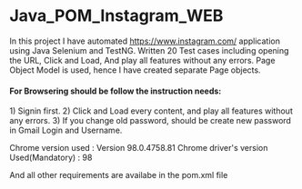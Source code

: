 # Java_POM_Instagram_WEB
In this project I have automated https://www.instagram.com/ application using Java Selenium and TestNG. Written 20 Test cases including opening the URL, Click and Load, And play all features without any errors. Page Object Model is used, hence I have created separate Page objects.

<h4>For Browsering should be follow the instruction needs:</h4> 
1) Signin first.
2) Click and Load every content, and play all features without any errors.
3) If you change old password, should be create new password in Gmail Login and Username.
 
Chrome version used : Version 98.0.4758.81 Chrome driver's version Used(Mandatory) : 98

And all other requirements are availabe in the pom.xml file
